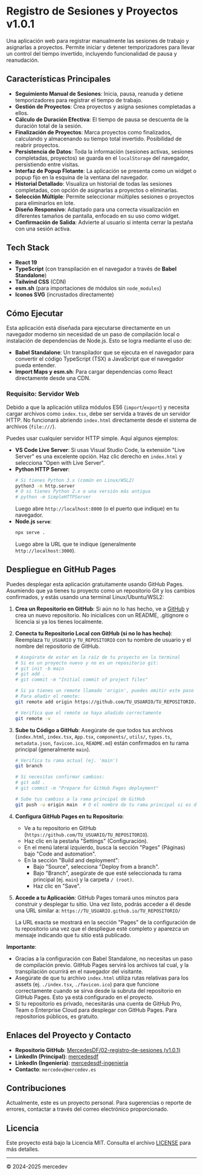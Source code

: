 # Registro de Sesiones y Proyectos v1.0.1

Una aplicación web para registrar manualmente las sesiones de trabajo y asignarlas a proyectos. Permite iniciar y detener temporizadores para llevar un control del tiempo invertido, incluyendo funcionalidad de pausa y reanudación.

## Características Principales

- **Seguimiento Manual de Sesiones**: Inicia, pausa, reanuda y detiene temporizadores para registrar el tiempo de trabajo.
- **Gestión de Proyectos**: Crea proyectos y asigna sesiones completadas a ellos.
- **Cálculo de Duración Efectiva**: El tiempo de pausa se descuenta de la duración total de la sesión.
- **Finalización de Proyectos**: Marca proyectos como finalizados, calculando y almacenando su tiempo total invertido. Posibilidad de reabrir proyectos.
- **Persistencia de Datos**: Toda la información (sesiones activas, sesiones completadas, proyectos) se guarda en el `localStorage` del navegador, persistiendo entre visitas.
- **Interfaz de Popup Flotante**: La aplicación se presenta como un widget o popup fijo en la esquina de la ventana del navegador.
- **Historial Detallado**: Visualiza un historial de todas las sesiones completadas, con opción de asignarlas a proyectos o eliminarlas.
- **Selección Múltiple**: Permite seleccionar múltiples sesiones o proyectos para eliminarlos en lote.
- **Diseño Responsivo**: Adaptado para una correcta visualización en diferentes tamaños de pantalla, enfocado en su uso como widget.
- **Confirmación de Salida**: Advierte al usuario si intenta cerrar la pestaña con una sesión activa.

## Tech Stack

- **React 19**
- **TypeScript** (con transpilación en el navegador a través de **Babel Standalone**)
- **Tailwind CSS** (CDN)
- **esm.sh** (para importaciones de módulos sin `node_modules`)
- **Iconos SVG** (incrustados directamente)

## Cómo Ejecutar

Esta aplicación está diseñada para ejecutarse directamente en un navegador moderno sin necesidad de un paso de compilación local o instalación de dependencias de Node.js. Esto se logra mediante el uso de:
- **Babel Standalone**: Un transpilador que se ejecuta en el navegador para convertir el código TypeScript (TSX) a JavaScript que el navegador pueda entender.
- **Import Maps y esm.sh**: Para cargar dependencias como React directamente desde una CDN.

### Requisito: Servidor Web
Debido a que la aplicación utiliza módulos ES6 (`import`/`export`) y necesita cargar archivos como `index.tsx`, debe ser servida a través de un servidor HTTP. No funcionará abriendo `index.html` directamente desde el sistema de archivos (`file:///`).

Puedes usar cualquier servidor HTTP simple. Aquí algunos ejemplos:

*   **VS Code Live Server**: Si usas Visual Studio Code, la extensión "Live Server" es una excelente opción. Haz clic derecho en `index.html` y selecciona "Open with Live Server".
*   **Python HTTP Server**:
    ```bash
    # Si tienes Python 3.x (común en Linux/WSL2)
    python3 -m http.server
    # O si tienes Python 2.x o una versión más antigua
    # python -m SimpleHTTPServer
    ```
    Luego abre `http://localhost:8000` (o el puerto que indique) en tu navegador.
*   **Node.js `serve`**:
    ```bash
    npx serve .
    ```
    Luego abre la URL que te indique (generalmente `http://localhost:3000`).


## Despliegue en GitHub Pages

Puedes desplegar esta aplicación gratuitamente usando GitHub Pages. Asumiendo que ya tienes tu proyecto como un repositorio Git y los cambios confirmados, y estás usando una terminal Linux/Ubuntu/WSL2:

1.  **Crea un Repositorio en GitHub**:
    Si aún no lo has hecho, ve a [GitHub](https://github.com/new) y crea un nuevo repositorio. No inicialices con un README, .gitignore o licencia si ya los tienes localmente.

2.  **Conecta tu Repositorio Local con GitHub (si no lo has hecho)**:
    Reemplaza `TU_USUARIO` y `TU_REPOSITORIO` con tu nombre de usuario y el nombre del repositorio de GitHub.
    ```bash
    # Asegúrate de estar en la raíz de tu proyecto en la terminal
    # Si es un proyecto nuevo y no es un repositorio git:
    # git init -b main
    # git add .
    # git commit -m "Initial commit of project files"

    # Si ya tienes un remote llamado 'origin', puedes omitir este paso o actualizar la URL.
    # Para añadir el remote:
    git remote add origin https://github.com/TU_USUARIO/TU_REPOSITORIO.git
    
    # Verifica que el remote se haya añadido correctamente
    git remote -v
    ```

3.  **Sube tu Código a GitHub**:
    Asegúrate de que todos tus archivos (`index.html`, `index.tsx`, `App.tsx`, `components/`, `utils/`, `types.ts`, `metadata.json`, `favicon.ico`, `README.md`) están confirmados en tu rama principal (generalmente `main`).
    ```bash
    # Verifica tu rama actual (ej. 'main')
    git branch

    # Si necesitas confirmar cambios:
    # git add .
    # git commit -m "Prepare for GitHub Pages deployment"

    # Sube tus cambios a la rama principal de GitHub
    git push -u origin main  # O el nombre de tu rama principal si es diferente
    ```

4.  **Configura GitHub Pages en tu Repositorio**:
    *   Ve a tu repositorio en GitHub (`https://github.com/TU_USUARIO/TU_REPOSITORIO`).
    *   Haz clic en la pestaña "Settings" (Configuración).
    *   En el menú lateral izquierdo, busca la sección "Pages" (Páginas) bajo "Code and automation".
    *   En la sección "Build and deployment":
        *   Bajo "Source", selecciona "Deploy from a branch".
        *   Bajo "Branch", asegúrate de que esté seleccionada tu rama principal (ej. `main`) y la carpeta `/ (root)`.
        *   Haz clic en "Save".

5.  **Accede a tu Aplicación**:
    GitHub Pages tomará unos minutos para construir y desplegar tu sitio. Una vez listo, podrás acceder a él desde una URL similar a:
    `https://TU_USUARIO.github.io/TU_REPOSITORIO/`

    La URL exacta se mostrará en la sección "Pages" de la configuración de tu repositorio una vez que el despliegue esté completo y aparezca un mensaje indicando que tu sitio está publicado.

**Importante**:
*   Gracias a la configuración con Babel Standalone, no necesitas un paso de compilación previo. GitHub Pages servirá los archivos tal cual, y la transpilación ocurrirá en el navegador del visitante.
*   Asegúrate de que tu archivo `index.html` utiliza rutas relativas para los assets (ej. `./index.tsx`, `./favicon.ico`) para que funcione correctamente cuando se sirva desde la subruta del repositorio en GitHub Pages. Esto ya está configurado en el proyecto.
*   Si tu repositorio es privado, necesitarás una cuenta de GitHub Pro, Team o Enterprise Cloud para desplegar con GitHub Pages. Para repositorios públicos, es gratuito.

## Enlaces del Proyecto y Contacto

-   **Repositorio GitHub**: [MercedesDF/02-registro-de-sesiones (v1.0.1)](https://github.com/MercedesDF/02-registro-de-sesiones-v1.0.0)
-   **LinkedIn (Principal)**: [mercedesdf](https://www.linkedin.com/in/mercedesdf)
-   **LinkedIn (Ingeniería)**: [mercedesdf-ingenieria](https://www.linkedin.com/in/mercedesdf-ingenieria)
-   **Contacto**: `mercedev@mercedev.es`

## Contribuciones

Actualmente, este es un proyecto personal. Para sugerencias o reporte de errores, contactar a través del correo electrónico proporcionado.

## Licencia

Este proyecto está bajo la Licencia MIT. Consulta el archivo [LICENSE](LICENSE) para más detalles.

---

&copy; 2024-2025 mercedev